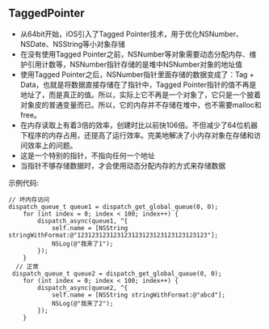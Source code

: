 ## TaggedPointer

* 从64bit开始，iOS引入了Tagged Pointer技术，用于优化NSNumber、NSDate、NSString等小对象存储
* 在没有使用Tagged Pointer之前，NSNumber等对象需要动态分配内存、维护引用计数等，NSNumber指针存储的是堆中NSNumber对象的地址值
* 使用Tagged Pointer之后，NSNumber指针里面存储的数据变成了：Tag + Data，也就是将数据直接存储在了指针中，Tagged Pointer指针的值不再是地址了，而是真正的值。所以，实际上它不再是一个对象了，它只是一个披着对象皮的普通变量而已。所以，它的内存并不存储在堆中，也不需要malloc和free。
* 在内存读取上有着3倍的效率，创建时比以前快106倍。不但减少了64位机器下程序的内存占用，还提高了运行效率。完美地解决了小内存对象在存储和访问效率上的问题。
* 这是一个特别的指针，不指向任何一个地址
* 当指针不够存储数据时，才会使用动态分配内存的方式来存储数据

示例代码: 

```
// 坏内存访问
dispatch_queue_t queue1 = dispatch_get_global_queue(0, 0);
    for (int index = 0; index < 100; index++) {
        dispatch_async(queue1, ^{
            self.name = [NSString stringWithFormat:@"123123123123123123123123123123123123"];
            NSLog(@"我来了1");
        });
    }
  // 正常
 dispatch_queue_t queue2 = dispatch_get_global_queue(0, 0);
    for (int index = 0; index < 100; index++) {
        dispatch_async(queue2, ^{
            self.name = [NSString stringWithFormat:@"abcd"];
            NSLog(@"我来了2");
        });
    }
```


